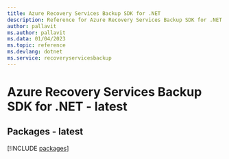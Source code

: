 ```yaml
---
title: Azure Recovery Services Backup SDK for .NET
description: Reference for Azure Recovery Services Backup SDK for .NET
author: pallavit
ms.author: pallavit
ms.data: 01/04/2023
ms.topic: reference
ms.devlang: dotnet
ms.service: recoveryservicesbackup
---
```

# Azure Recovery Services Backup SDK for .NET - latest
## Packages - latest
[!INCLUDE [packages](recovery-services-backup-index.md)]